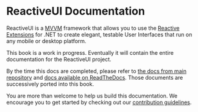 # ReactiveUI Documentation

ReactiveUI is a [MVVM](fundamentals/model-view-viewmodel.md) framework that allows you to use the [Reactive Extensions](fundamentals/reactive-extensions.md) for .NET to create elegant, testable User Interfaces that run on any mobile or
desktop platform.

This book is a work in progress. Eventually it will contain the entire documentation for the ReactiveUI project.

By the time this docs are completed, please refer to [the docs from main repository](https://github.com/reactiveui/ReactiveUI/tree/docs/docs) and [docs available on ReadTheDocs](http://reactiveui.readthedocs.org/en/latest/). Those documents are successively ported into this book.

You are more than welcome to help us build this documentation. We encourage you to get started by checking out our [contribution guidelines](contributing/index.html).

